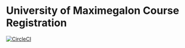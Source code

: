 # University of Maximegalon Course Registration
[![CircleCI](https://circleci.com/gh/jbstks/3130project.svg?style=svg)](https://circleci.com/gh/jbstks/3130project)
